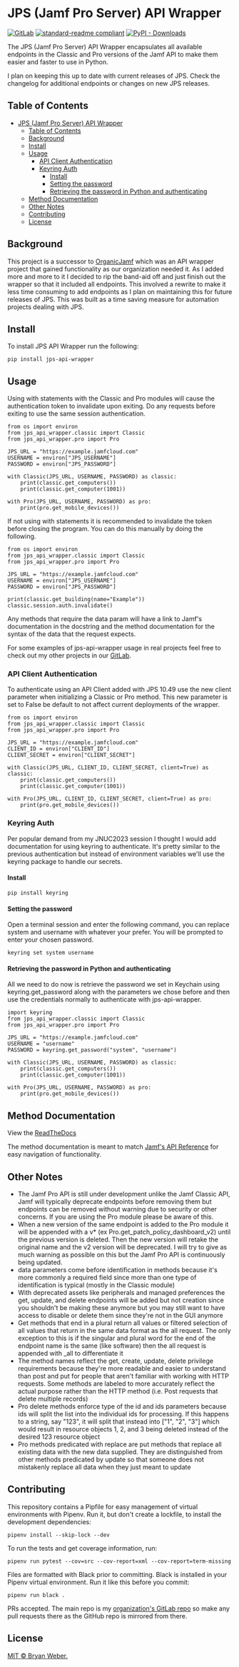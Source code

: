 # JPS (Jamf Pro Server) API Wrapper

[![GitLab](https://img.shields.io/gitlab/license/cvtc/appleatcvtc/jps-api-wrapper?style=flat-square)]()
[![standard-readme compliant](https://img.shields.io/badge/readme%20style-standard-brightgreen.svg?style=flat-square)](https://github.com/RichardLitt/standard-readme)
[![PyPI - Downloads](https://img.shields.io/pypi/dm/jps-api-wrapper)](https://img.shields.io/pypi/dm/jps-api-wrapper?style=flat-square)

The JPS (Jamf Pro Server) API Wrapper encapsulates all available endpoints in the Classic and Pro versions of the Jamf API to make them easier and faster to use in Python.

I plan on keeping this up to date with current releases of JPS. Check the changelog for additional endpoints or changes on new JPS releases.

## Table of Contents

- [JPS (Jamf Pro Server) API Wrapper](#jps-jamf-pro-server-api-wrapper)
  - [Table of Contents](#table-of-contents)
  - [Background](#background)
  - [Install](#install)
  - [Usage](#usage)
    - [API Client Authentication](#api-client-authentication)
    - [Keyring Auth](#keyring-auth)
      - [Install](#install-1)
      - [Setting the password](#setting-the-password)
      - [Retrieving the password in Python and authenticating](#retrieving-the-password-in-python-and-authenticating)
  - [Method Documentation](#method-documentation)
  - [Other Notes](#other-notes)
  - [Contributing](#contributing)
  - [License](#license)

## Background

This project is a successor to [OrganicJamf](https://gitlab.com/cvtc/appleatcvtc/organicjamf) which was an API wrapper project that gained functionality as our organization needed it. As I added more and more to it I decided to rip the band-aid off and just finish out the wrapper so that it included all endpoints. This involved a rewrite to make it less time consuming to add endpoints as I plan on maintaining this for future releases of JPS. This was built as a time saving measure for automation projects dealing with JPS.

## Install

To install JPS API Wrapper run the following:

```
pip install jps-api-wrapper
```

## Usage

Using with statements with the Classic and Pro modules will cause the authentication token to invalidate upon exiting. Do any requests before exiting to use the same session authentication.

```
from os import environ
from jps_api_wrapper.classic import Classic
from jps_api_wrapper.pro import Pro

JPS_URL = "https://example.jamfcloud.com"
USERNAME = environ["JPS_USERNAME"]
PASSWORD = environ["JPS_PASSWORD"]

with Classic(JPS_URL, USERNAME, PASSWORD) as classic:
    print(classic.get_computers())
    print(classic.get_computer(1001))

with Pro(JPS_URL, USERNAME, PASSWORD) as pro:
    print(pro.get_mobile_devices())
```

If not using with statements it is recommended to invalidate the token before closing the program. You can do this manually by doing the following.

```
from os import environ
from jps_api_wrapper.classic import Classic
from jps_api_wrapper.pro import Pro

JPS_URL = "https://example.jamfcloud.com"
USERNAME = environ["JPS_USERNAME"]
PASSWORD = environ["JPS_PASSWORD"]

print(classic.get_building(name="Example"))
classic.session.auth.invalidate()
```

Any methods that require the data param will have a link to Jamf's documentation in the docstring and the method documentation for the syntax of the data that the request expects.

For some examples of jps-api-wrapper usage in real projects feel free to check out my other projects in our [GitLab](https://gitlab.com/cvtc/appleatcvtc).

### API Client Authentication

To authenticate using an API Client added with JPS 10.49 use the new client parameter when initializing a Classic or Pro method. This new parameter is set to False be default to not affect current deployments of the wrapper.


```
from os import environ
from jps_api_wrapper.classic import Classic
from jps_api_wrapper.pro import Pro

JPS_URL = "https://example.jamfcloud.com"
CLIENT_ID = environ["CLIENT_ID"]
CLIENT_SECRET = environ["CLIENT_SECRET"]

with Classic(JPS_URL, CLIENT_ID, CLIENT_SECRET, client=True) as classic:
    print(classic.get_computers())
    print(classic.get_computer(1001))

with Pro(JPS_URL, CLIENT_ID, CLIENT_SECRET, client=True) as pro:
    print(pro.get_mobile_devices())
```

### Keyring Auth

Per popular demand from my JNUC2023 session I thought I would add documentation for using keyring to authenticate. It's pretty similar to the previous authentication but instead of environment variables we'll use the keyring package to handle our secrets.

#### Install
```
pip install keyring
```

#### Setting the password
Open a terminal session and enter the following command, you can replace system and username with whatever your prefer. You will be prompted to enter your chosen password.
```
keyring set system username
```

#### Retrieving the password in Python and authenticating
All we need to do now is retrieve the password we set in Keychain using keyring.get_password along with the parameters we chose before and then use the credentials normally to authenticate with jps-api-wrapper.

```
import keyring
from jps_api_wrapper.classic import Classic
from jps_api_wrapper.pro import Pro

JPS_URL = "https://example.jamfcloud.com"
USERNAME = "username"
PASSWORD = keyring.get_password("system", "username")

with Classic(JPS_URL, USERNAME, PASSWORD) as classic:
    print(classic.get_computers())
    print(classic.get_computer(1001))

with Pro(JPS_URL, USERNAME, PASSWORD) as pro:
    print(pro.get_mobile_devices())
```


## Method Documentation

View the [ReadTheDocs](https://jps-api-wrapper.readthedocs.io/en/stable/)

The method documentation is meant to match [Jamf's API Reference](https://developer.jamf.com/jamf-pro/reference/classic-api) for easy navigation of functionality.

## Other Notes

- The Jamf Pro API is still under development unlike the Jamf Classic API, Jamf will typically deprecate endpoints before removing them but endpoints can be removed without warning due to security or other concerns. If you are using the Pro module please be aware of this.
- When a new version of the same endpoint is added to the Pro module it will be appended with a v* (ex Pro.get_patch_policy_dashboard_v2) until the previous version is deleted. Then the new version will retake the original name and the v2 version will be deprecated. I will try to give as much warning as possible on this but the Jamf Pro API is continuously being updated.
- data parameters come before identification in methods because it's more commonly a required field since more than one type of identification is typical (mostly in the Classic module)
- With deprecated assets like peripherals and managed preferences the get, update, and delete endpoints will be added but not creation since you shouldn't be making these anymore but you may still want to have access to disable or delete them since they're not in the GUI anymore
- Get methods that end in a plural return all values or filtered selection of all values that return in the same data format as the all request. The only exception to this is if the singular and plural word for the end of the endpoint name is the same (like software) then the all request is appended with _all to differentiate it
- The method names reflect the get, create, update, delete privilege requirements because they're more readable and easier to understand than post and put for people that aren't familiar with working with HTTP requests. Some methods are labeled to more accurately reflect the actual purpose rather than the HTTP method (i.e. Post requests that delete multiple records)
- Pro delete methods enforce type of the id and ids parameters because ids will split the list into the individual ids for processing. If this happens to a string, say "123", it will split that instead into ["1", "2", "3"] which would result in resource objects 1, 2, and 3 being deleted instead of the desired 123 resource object
- Pro methods predicated with replace are put methods that replace all existing data with the new data supplied. They are distinguished from other methods predicated by update so that someone does not mistakenly replace all data when they just meant to update

## Contributing

This repository contains a Pipfile for easy management of virtual environments
with Pipenv. Run it, but don't create a lockfile, to install the development
dependencies:

```
pipenv install --skip-lock --dev
```

To run the tests and get coverage information, run:

```
pipenv run pytest --cov=src --cov-report=xml --cov-report=term-missing
```

Files are formatted with Black prior to committing. Black is installed in your Pipenv virtual environment. Run it like this before you commit:

```
pipenv run black .
```

PRs accepted. The main repo is my [organization's GitLab repo](https://gitlab.com/cvtc/appleatcvtc/jps-api-wrapper) so make any pull requests there as the GitHub repo is mirrored from there.

## License

[MIT © Bryan Weber.](./LICENSE)